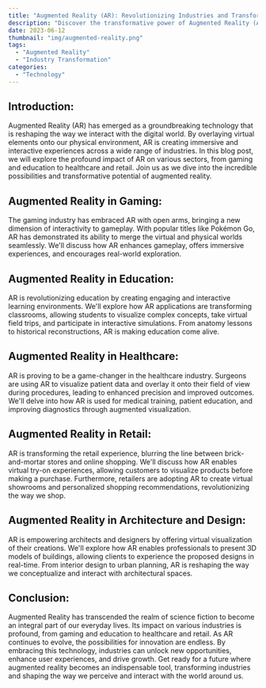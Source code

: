 ```yaml
---
title: "Augmented Reality (AR): Revolutionizing Industries and Transforming Experiences"
description: "Discover the transformative power of Augmented Reality (AR) as we explore its impact across various industries. From immersive gaming experiences and interactive education to revolutionizing healthcare and retail, AR is reshaping the way we interact with the digital world. Join us to uncover the incredible possibilities of AR and how it is revolutionizing industries while enhancing user experiences. Step into a future where augmented reality becomes an indispensable tool, blurring the boundaries between virtual and physical realms."
date: 2023-06-12
thumbnail: "img/augmented-reality.png"
tags:
  - "Augmented Reality"
  - "Industry Transformation"
categories:
  - "Technology"
---
```


## Introduction:

Augmented Reality (AR) has emerged as a groundbreaking technology that is reshaping the way we interact with the digital world. By overlaying virtual elements onto our physical environment, AR is creating immersive and interactive experiences across a wide range of industries. In this blog post, we will explore the profound impact of AR on various sectors, from gaming and education to healthcare and retail. Join us as we dive into the incredible possibilities and transformative potential of augmented reality.

## Augmented Reality in Gaming:

The gaming industry has embraced AR with open arms, bringing a new dimension of interactivity to gameplay. With popular titles like Pokémon Go, AR has demonstrated its ability to merge the virtual and physical worlds seamlessly. We'll discuss how AR enhances gameplay, offers immersive experiences, and encourages real-world exploration.

## Augmented Reality in Education:

AR is revolutionizing education by creating engaging and interactive learning environments. We'll explore how AR applications are transforming classrooms, allowing students to visualize complex concepts, take virtual field trips, and participate in interactive simulations. From anatomy lessons to historical reconstructions, AR is making education come alive.

## Augmented Reality in Healthcare:

AR is proving to be a game-changer in the healthcare industry. Surgeons are using AR to visualize patient data and overlay it onto their field of view during procedures, leading to enhanced precision and improved outcomes. We'll delve into how AR is used for medical training, patient education, and improving diagnostics through augmented visualization.

## Augmented Reality in Retail:

AR is transforming the retail experience, blurring the line between brick-and-mortar stores and online shopping. We'll discuss how AR enables virtual try-on experiences, allowing customers to visualize products before making a purchase. Furthermore, retailers are adopting AR to create virtual showrooms and personalized shopping recommendations, revolutionizing the way we shop.

## Augmented Reality in Architecture and Design:

AR is empowering architects and designers by offering virtual visualization of their creations. We'll explore how AR enables professionals to present 3D models of buildings, allowing clients to experience the proposed designs in real-time. From interior design to urban planning, AR is reshaping the way we conceptualize and interact with architectural spaces.

## Conclusion:

Augmented Reality has transcended the realm of science fiction to become an integral part of our everyday lives. Its impact on various industries is profound, from gaming and education to healthcare and retail. As AR continues to evolve, the possibilities for innovation are endless. By embracing this technology, industries can unlock new opportunities, enhance user experiences, and drive growth. Get ready for a future where augmented reality becomes an indispensable tool, transforming industries and shaping the way we perceive and interact with the world around us.